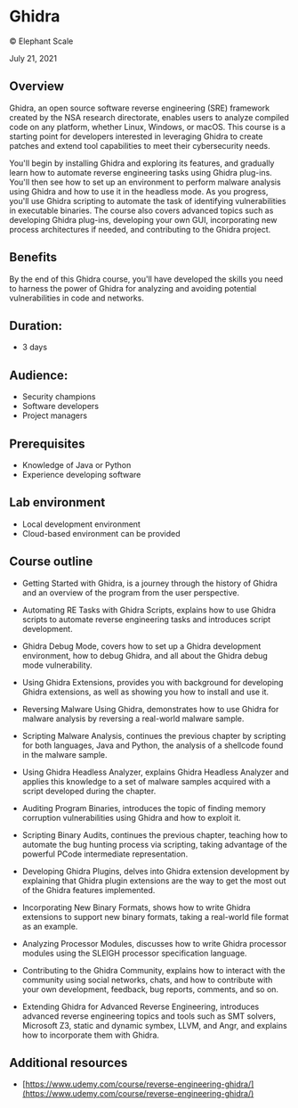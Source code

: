 # Ghidra
© Elephant Scale

July 21, 2021

## Overview

Ghidra, an open source software reverse engineering (SRE) framework created by the NSA research directorate, enables users to analyze compiled code on any platform, whether Linux, Windows, or macOS. This course is a starting point for developers interested in leveraging Ghidra to create patches and extend tool capabilities to meet their cybersecurity needs.

You'll begin by installing Ghidra and exploring its features, and gradually learn how to automate reverse engineering tasks using Ghidra plug-ins. You'll then see how to set up an environment to perform malware analysis using Ghidra and how to use it in the headless mode. As you progress, you'll use Ghidra scripting to automate the task of identifying vulnerabilities in executable binaries. The course also covers advanced topics such as developing Ghidra plug-ins, developing your own GUI, incorporating new process architectures if needed, and contributing to the Ghidra project.

## Benefits

By the end of this Ghidra course, you'll have developed the skills you need to harness the power of Ghidra for analyzing and avoiding potential vulnerabilities in code and networks.

## Duration:

* 3 days

## Audience:

* Security champions
* Software developers
* Project managers

## Prerequisites

* Knowledge of Java or Python
* Experience developing software

## Lab environment

* Local development environment
* Cloud-based environment can be provided

## Course outline

* Getting Started with Ghidra, is a journey through the history of Ghidra and an overview of the program from the user perspective.

* Automating RE Tasks with Ghidra Scripts, explains how to use Ghidra scripts to automate reverse engineering tasks and introduces script development.

* Ghidra Debug Mode, covers how to set up a Ghidra development environment, how to debug Ghidra, and all about the Ghidra debug mode vulnerability.

* Using Ghidra Extensions, provides you with background for developing Ghidra extensions, as well as showing you how to install and use it.

* Reversing Malware Using Ghidra, demonstrates how to use Ghidra for malware analysis by reversing a real-world malware sample.

* Scripting Malware Analysis, continues the previous chapter by scripting for both languages, Java and Python, the analysis of a shellcode found in the malware sample.

* Using Ghidra Headless Analyzer, explains Ghidra Headless Analyzer and applies this knowledge to a set of malware samples acquired with a script developed during the chapter.

* Auditing Program Binaries, introduces the topic of finding memory corruption vulnerabilities using Ghidra and how to exploit it.

* Scripting Binary Audits, continues the previous chapter, teaching how to automate the bug hunting process via scripting, taking advantage of the powerful PCode intermediate representation.

* Developing Ghidra Plugins, delves into Ghidra extension development by explaining that Ghidra plugin extensions are the way to get the most out of the Ghidra features implemented.

* Incorporating New Binary Formats, shows how to write Ghidra extensions to support new binary formats, taking a real-world file format as an example.

* Analyzing Processor Modules, discusses how to write Ghidra processor modules using the SLEIGH processor specification language.

* Contributing to the Ghidra Community, explains how to interact with the community using social networks, chats, and how to contribute with your own development, feedback, bug reports, comments, and so on.

* Extending Ghidra for Advanced Reverse Engineering, introduces advanced reverse engineering topics and tools such as SMT solvers, Microsoft Z3, static and dynamic symbex, LLVM, and Angr, and explains how to incorporate them with Ghidra.

## Additional resources

* [https://www.udemy.com/course/reverse-engineering-ghidra/](https://www.udemy.com/course/reverse-engineering-ghidra/)